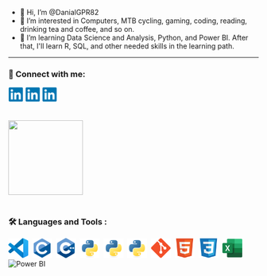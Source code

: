 - 👋 Hi, I’m @DanialGPR82
- 👀 I’m interested in Computers, MTB cycling, gaming, coding, reading, drinking tea and coffee, and so on.
- 🌱 I’m learning Data Science and Analysis, Python, and Power BI. After that, I'll learn R, SQL, and other needed skills in the learning path.


---

### 🤝 Connect with me:
<div>
    <a href = "https://www.linkedin.com/in/danialgpr/" style = "text-decoration = none;">
    <img src="https://github.com/devicons/devicon/blob/master/icons/linkedin/linkedin-original.svg" title="LinkedIn" alt="LinkedIn" width="30" height="30"/></a>
    <a href = "https://www.linkedin.com/in/danialgpr/" style = "text-decoration = none;">
    <img src="https://github.com/devicons/devicon/blob/master/icons/linkedin/linkedin-original.svg" title="LinkedIn" alt="LinkedIn" width="30" height="30"/></a>
    <a href = "https://www.linkedin.com/in/danialgpr/" style = "text-decoration = none;">
    <img src="https://github.com/devicons/devicon/blob/master/icons/linkedin/linkedin-original.svg" title="LinkedIn" alt="LinkedIn" width="30" height="30"/></a>
  
</div>

<br />
<br />
<img src="https://drive.google.com/file/d/1MA-XKhFlGXhyf-WKtxpXkCjb8fHoB9fk/view?usp=sharing" width="150" height="150">
<br />
<br />

### :hammer_and_wrench: Languages and Tools :
<div>
  <img src="https://github.com/devicons/devicon/blob/master/icons/vscode/vscode-original.svg" title="VSCode" alt="VSCode" width="40" height="40"/>&nbsp;
  <img src="https://github.com/devicons/devicon/blob/master/icons/c/c-original.svg" title="C" alt="C" width="40" height="40"/>&nbsp;
  <img src="https://github.com/devicons/devicon/blob/master/icons/cplusplus/cplusplus-original.svg" title="C++" alt="C++" width="40" height="40"/>&nbsp;
  <img src="https://github.com/devicons/devicon/blob/master/icons/python/python-original.svg" title="Python" alt="Python" width="40" height="40"/>&nbsp;
  <img src="https://github.com/devicons/devicon/blob/master/icons/python/python-original.svg" title="Python" alt="Python" width="40" height="40"/>&nbsp;
  <img src="https://github.com/devicons/devicon/blob/master/icons/python/python-original.svg" title="Python" alt="Python" width="40" height="40"/>&nbsp;
  <img src="https://github.com/devicons/devicon/blob/master/icons/git/git-original.svg" title="Git" alt="Git" width="40" height="40"/>&nbsp;
  <img src="https://github.com/devicons/devicon/blob/master/icons/html5/html5-original.svg" title="html" alt="HTML5" width="40" height="40"/>&nbsp;
  <img src="https://github.com/devicons/devicon/blob/master/icons/css3/css3-original.svg" title="CSS" alt="CSS" width="40" height="40"/>&nbsp;
  <img src="https://github.com/DanialGPR/DanialGPR82/blob/bcb1a1a3f1eda2b1a0f870dfad18f8878087f3b4/microsoft_office_excel_logo_icon_145720.svg" title="Excel" alt="Excel" width="40" height="40"/>&nbsp;
  <img src="https://upload.wikimedia.org/wikipedia/commons/c/cf/New_Power_BI_Logo.svg" title="Power BI" alt="Power BI" width="40" height="40"/>&nbsp;
</div>

<!---
DanialGPR82/DanialGPR82 is a ✨ special ✨ repository because its `README.md` (this file) appears on your GitHub profile.
You can click the Preview link to take a look at your changes.
--->
